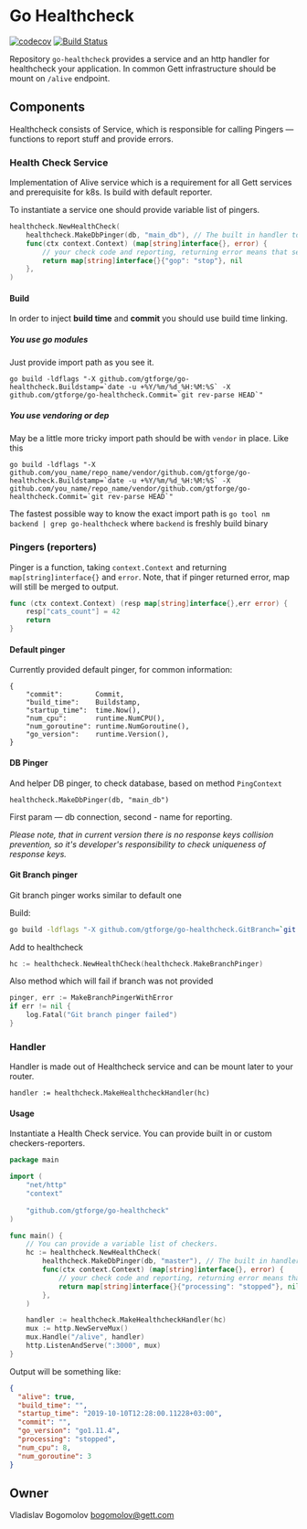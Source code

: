 # Go Healthcheck

[![codecov](https://codecov.io/gh/gtforge/go-healthcheck/branch/master/graph/badge.svg?token=Qri4MTocQi)](https://codecov.io/gh/gtforge/go-healthcheck)
[![Build Status](https://travis-ci.com/gtforge/go-healthcheck.svg?token=4DXoanrMBg3g2xznPprL&branch=master)](https://travis-ci.com/gtforge/go-healthcheck)

Repository `go-healthcheck` provides a service and an http handler for healthcheck your application. 
In common Gett infrastructure should be mount on `/alive` endpoint.

## Components

Healthcheck consists of Service, which is responsible for calling Pingers — functions to report stuff
and provide errors.

### Health Check Service

Implementation of Alive service which is a requirement for all Gett services and prerequisite for k8s. Is build with default reporter.

To instantiate a service one should provide variable list of pingers.

```go
healthcheck.NewHealthCheck(
    healthcheck.MakeDbPinger(db, "main_db"), // The built in handler to check DB connection 
    func(ctx context.Context) (map[string]interface{}, error) {
        // your check code and reporting, returning error means that service is not alive
        return map[string]interface{}{"gop": "stop"}, nil
    },
)
```

#### Build

In order to inject **build time** and **commit** you should use build time linking.

##### You use go modules

Just provide import path as you see it. 

```
go build -ldflags "-X github.com/gtforge/go-healthcheck.Buildstamp=`date -u +%Y/%m/%d_%H:%M:%S` -X github.com/gtforge/go-healthcheck.Commit=`git rev-parse HEAD`"
```

##### You use vendoring or dep
May be a little more tricky import path should be with `vendor` in place. Like this

```
go build -ldflags "-X github.com/you_name/repo_name/vendor/github.com/gtforge/go-healthcheck.Buildstamp=`date -u +%Y/%m/%d_%H:%M:%S` -X github.com/you_name/repo_name/vendor/github.com/gtforge/go-healthcheck.Commit=`git rev-parse HEAD`"
```
The fastest possible way to know the exact import path is
`go tool nm backend | grep go-healthcheck` where `backend` is freshly build binary

### Pingers (reporters)

Pinger is a function, taking `context.Context` and returning `map[string]interface{}` and `error`.
Note, that if pinger returned error, map will still be merged to output.

```go
func (ctx context.Context) (resp map[string]interface{},err error) {
	resp["cats_count"] = 42
	return
}
```

#### Default pinger

Currently provided default pinger, for common information:

```
{
    "commit":        Commit,
    "build_time":    Buildstamp,
    "startup_time":  time.Now(),
    "num_cpu":       runtime.NumCPU(),
    "num_goroutine": runtime.NumGoroutine(),
    "go_version":    runtime.Version(),
}
```

#### DB Pinger

And helper DB pinger, to check database, based on method `PingContext`

`healthcheck.MakeDbPinger(db, "main_db")`

First param — db connection, second - name for reporting.

_Please note, that in current version there is no response keys collision prevention,
so it's developer's responsibility to check uniqueness of response keys._

#### Git Branch pinger

Git branch pinger works similar to default one

Build:
```bash
go build -ldflags "-X github.com/gtforge/go-healthcheck.GitBranch=`git rev-parse --abbrev-ref HEAD`" 
```
Add to healthcheck
```go
hc := healthcheck.NewHealthCheck(healthcheck.MakeBranchPinger)
```

Also method which will fail if branch was not provided
```go
pinger, err := MakeBranchPingerWithError
if err != nil {
	log.Fatal("Git branch pinger failed")
}
```

### Handler

Handler is made out of Healthcheck service and can be mount later to your router.

`handler := healthcheck.MakeHealthcheckHandler(hc)`

#### Usage

Instantiate a Health Check service. You can provide built in or custom checkers-reporters.

```go
package main

import (
    "net/http"
    "context"
    
    "github.com/gtforge/go-healthcheck"
)

func main() {
    // You can provide a variable list of checkers.
    hc := healthcheck.NewHealthCheck(
        healthcheck.MakeDbPinger(db, "master"), // The built in handler to check DB connection
        func(ctx context.Context) (map[string]interface{}, error) {
		    // your check code and reporting, returning error means that service is not alive
            return map[string]interface{}{"processing": "stopped"}, nil
        },
    )

    handler := healthcheck.MakeHealthcheckHandler(hc)
    mux := http.NewServeMux()
    mux.Handle("/alive", handler)
    http.ListenAndServe(":3000", mux)
}
```

Output will be something like:
```json
{
  "alive": true,
  "build_time": "",
  "startup_time": "2019-10-10T12:28:00.11228+03:00",
  "commit": "",
  "go_version": "go1.11.4",
  "processing": "stopped",
  "num_cpu": 8,
  "num_goroutine": 3
}
```

## Owner

Vladislav Bogomolov [bogomolov@gett.com](mailto:bogomolov@gett.com)

